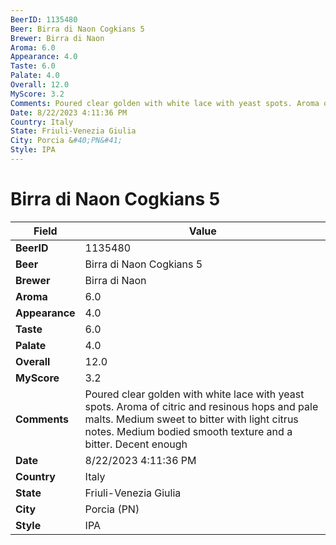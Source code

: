 ```yaml
---
BeerID: 1135480
Beer: Birra di Naon Cogkians 5
Brewer: Birra di Naon
Aroma: 6.0
Appearance: 4.0
Taste: 6.0
Palate: 4.0
Overall: 12.0
MyScore: 3.2
Comments: Poured clear golden with white lace with yeast spots. Aroma of citric and resinous hops and pale malts. Medium sweet to bitter with light citrus notes. Medium bodied smooth texture and a bitter. Decent enough
Date: 8/22/2023 4:11:36 PM
Country: Italy
State: Friuli-Venezia Giulia
City: Porcia &#40;PN&#41;
Style: IPA
---
```


# Birra di Naon Cogkians 5

| Field         | Value |
|---------------|-------|
| **BeerID** | 1135480 |
| **Beer** | Birra di Naon Cogkians 5 |
| **Brewer** | Birra di Naon |
| **Aroma** | 6.0 |
| **Appearance** | 4.0 |
| **Taste** | 6.0 |
| **Palate** | 4.0 |
| **Overall** | 12.0 |
| **MyScore** | 3.2 |
| **Comments** | Poured clear golden with white lace with yeast spots. Aroma of citric and resinous hops and pale malts. Medium sweet to bitter with light citrus notes. Medium bodied smooth texture and a bitter. Decent enough  |
| **Date** | 8/22/2023 4:11:36 PM |
| **Country** | Italy |
| **State** | Friuli-Venezia Giulia |
| **City** | Porcia &#40;PN&#41; |
| **Style** | IPA |
